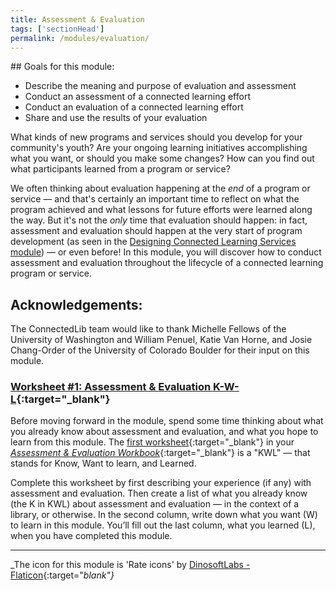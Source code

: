 ```yaml
---
title: Assessment & Evaluation
tags: ['sectionHead']
permalink: /modules/evaluation/
---
```


<div class="callout objectives" markdown="1"> 
## Goals for this module: 

- Describe the meaning and purpose of evaluation and assessment
- Conduct an assessment of a connected learning effort
- Conduct an evaluation of a connected learning effort
- Share and use the results of your evaluation

</div>


What kinds of new programs and services should you develop for your community's youth? Are your ongoing learning initiatives accomplishing what you want, or should you make some changes? How can you find out what participants learned from a program or service? 

We often thinking about evaluation happening at the _end_ of a program or service — and that's certainly an important time to reflect on what the program achieved and what lessons for future efforts were learned along the way. But it's not the _only_ time that evaluation should happen: in fact, assessment and evaluation should happen at the very start of program development (as seen in the [Designing Connected Learning Services module](../designing-connected-learning-services)) — or even before! In this module, you will discover how to conduct assessment and evaluation throughout the lifecycle of a connected learning program or service. 

## Acknowledgements: 
The ConnectedLib team would like to thank Michelle Fellows of the University of Washington and  William Penuel, Katie Van Horne, and Josie Chang-Order of the University of Colorado Boulder for their input on this module.

<div class="callout activity" markdown="1">
    
### [Worksheet #1: Assessment & Evaluation K-W-L](https://docs.google.com/document/d/1YO8aWs59kALm48t1D30BvbMkGH0xOCn7xXLlUHAC4EY/edit#heading=h.5pf3n53wqrjk){:target="_blank"}


Before moving forward in the module, spend some time thinking about what you already know about assessment and evaluation, and what you hope to learn from this module. The [first worksheet](https://docs.google.com/document/d/14FRMg54QQpWBZymkAtbECpGbtRVI5dwk5CGuuUiXASc/edit#heading=h.5pf3n53wqrjk){:target="_blank"} in your [_Assessment & Evaluation Workbook_](https://docs.google.com/document/d/14FRMg54QQpWBZymkAtbECpGbtRVI5dwk5CGuuUiXASc/edit?usp=sharing){:target="_blank"} is a "KWL" — that stands for Know, Want to learn, and Learned. 

Complete this worksheet by first describing your experience (if any) with assessment and evaluation. Then create a list of what you already know (the K in KWL) about assessment and evaluation — in the context of a library, or otherwise. In the second column, write down what you want (W) to learn in this module. You’ll fill out the last column, what you learned (L), when you have completed this module.


</div>

---

_The icon for this module is 'Rate icons' by [DinosoftLabs - Flaticon](https://www.flaticon.com/free-icons/rate){:target="_blank"}_


